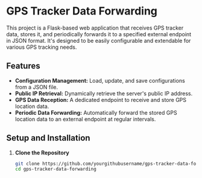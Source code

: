 # GPS Tracker Data Forwarding

This project is a Flask-based web application that receives GPS tracker data, stores it, and periodically forwards it to a specified external endpoint in JSON format. It's designed to be easily configurable and extendable for various GPS tracking needs.

## Features

- **Configuration Management:** Load, update, and save configurations from a JSON file.
- **Public IP Retrieval:** Dynamically retrieve the server's public IP address.
- **GPS Data Reception:** A dedicated endpoint to receive and store GPS location data.
- **Periodic Data Forwarding:** Automatically forward the stored GPS location data to an external endpoint at regular intervals.

## Setup and Installation

1. **Clone the Repository**
   ```bash
   git clone https://github.com/yourgithubusername/gps-tracker-data-forwarding.git
   cd gps-tracker-data-forwarding
